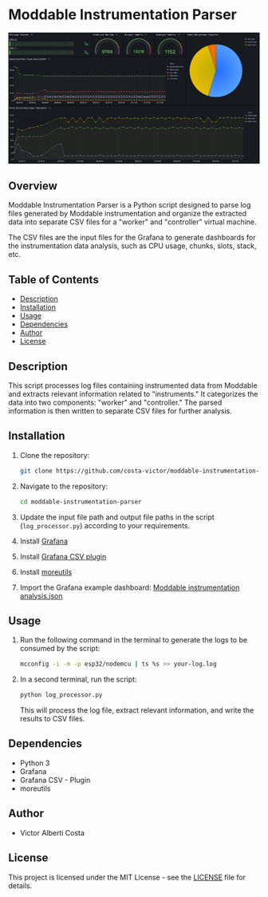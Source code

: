 # Moddable Instrumentation Parser

![Moddable Instrumentation Parser](assets/grafana-example.jpeg)

## Overview

Moddable Instrumentation Parser is a Python script designed to parse log files generated by Moddable instrumentation and organize the extracted data into separate CSV files for a "worker" and "controller" virtual machine.

The CSV files are the input files for the Grafana to generate dashboards for the instrumentation data analysis, such as CPU usage, chunks, slots, stack, etc.

## Table of Contents

- [Description](#description)
- [Installation](#installation)
- [Usage](#usage)
- [Dependencies](#dependencies)
- [Author](#author)
- [License](#license)

## Description

This script processes log files containing instrumented data from Moddable and extracts relevant information related to "instruments." It categorizes the data into two components: "worker" and "controller." The parsed information is then written to separate CSV files for further analysis.

## Installation

1. Clone the repository:

   ```bash
   git clone https://github.com/costa-victor/moddable-instrumentation-parser.git
   ```
2. Navigate to the repository:

   ```bash
   cd moddable-instrumentation-parser
   ```
3. Update the input file path and output file paths in the script (`log_processor.py`) according to your requirements.
4. Install [Grafana](https://grafana.com/)
5. Install [Grafana CSV plugin](https://grafana.com/grafana/plugins/marcusolsson-csv-datasource/)
6. Install [moreutils](https://rentes.github.io/unix/utilities/2015/07/27/moreutils-package/)
7. Import the Grafana example dashboard: [Moddable instrumentation analysis.json](grafana_dashboard/Moddable%20instrumentation%20analysis.json)

## Usage

1. Run the following command in the terminal to generate the logs to be consumed by the script:

   ```bash
   mcconfig -i -m -p esp32/nodemcu | ts %s >> your-log.log
   ```
2. In a second terminal, run the script:

   ```bash
   python log_processor.py
   ```

   This will process the log file, extract relevant information, and write the results to CSV files.

## Dependencies

- Python 3
- Grafana
- Grafana CSV - Plugin
- moreutils

## Author

- Victor Alberti Costa

## License

This project is licensed under the MIT License - see the [LICENSE](LICENSE) file for details.
